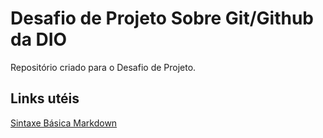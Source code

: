 # Desafio de Projeto Sobre Git/Github da DIO
Repositório criado para o Desafio de Projeto.

## Links utéis
[Sintaxe Básica Markdown](https://www.markdownguide.org/)
